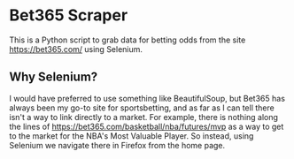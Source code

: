 # Bet365 Scraper

This is a Python script to grab data for betting odds from the site https://bet365.com/ using Selenium.

## Why Selenium?

I would have preferred to use something like BeautifulSoup, but Bet365 has always been my go-to site for sportsbetting, and as far as I can tell there isn't a way to link directly to a market. For example, there is nothing along the lines of https://bet365.com/basketball/nba/futures/mvp as a way to get to the market for the NBA's Most Valuable Player. So instead, using Selenium we navigate there in Firefox from the home page.
